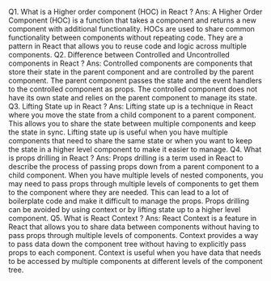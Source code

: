 Q1. What is a Higher order component (HOC) in React ?
Ans: A Higher Order Component (HOC) is a function that takes a component and returns a new component with additional functionality. HOCs are used to share common functionality between components without repeating code. They are a pattern in React that allows you to reuse code and logic across multiple components.
Q2. Difference between Controlled and Uncontrolled components in React ?
Ans: Controlled components are components that store their state in the parent component and are controlled by the parent component. The parent component passes the state and the event handlers to the controlled component as props. The controlled component does not have its own state and relies on the parent component to manage its state.
Q3. Lifting State up in React ?
Ans: Lifting state up is a technique in React where you move the state from a child component to a parent component. This allows you to share the state between multiple components and keep the state in sync. Lifting state up is useful when you have multiple components that need to share the same state or when you want to keep the state in a higher level component to make it easier to manage.
Q4. What is props drilling in React ?
Ans: Props drilling is a term used in React to describe the process of passing props down from a parent component to a child component. When you have multiple levels of nested components, you may need to pass props through multiple levels of components to get them to the component where they are needed. This can lead to a lot of boilerplate code and make it difficult to manage the props. Props drilling can be avoided by using context or by lifting state up to a higher level component.
Q5. What is React Context ?
Ans: React Context is a feature in React that allows you to share data between components without having to pass props through multiple levels of components. Context provides a way to pass data down the component tree without having to explicitly pass props to each component. Context is useful when you have data that needs to be accessed by multiple components at different levels of the component tree.